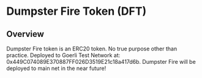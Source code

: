 # Dumpster Fire Token (DFT)

## Overview

Dumpster Fire token is an ERC20 token. No true purpose other than practice. Deployed to Goerli Test Network at: 0x449C074089E370887FF026D3519E21c18a417d6b. Dumpster Fire will be deployed to main net in the near future!
